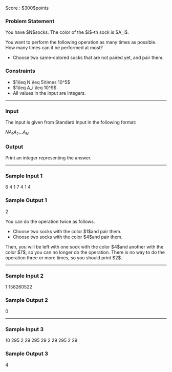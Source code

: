 
<div>

<span>

<span>

<p>
Score : $300$points
</p>

<div>

<section>

### **Problem Statement**

<p>
You have $N$socks. The color of the $i$-th sock is $A_i$.
</p>

<p>
You want to perform the following operation as many times as possible. How many times can it be performed at most?
</p>

<ul>

<li>
Choose two same-colored socks that are not paired yet, and pair them.
</li>

</ul>

</section>

</div>

<div>

<section>

### **Constraints**

<ul>

<li>
$1\leq N \leq 5\times 10^5$
</li>

<li>
$1\leq A_i \leq 10^9$
</li>

<li>
All values in the input are integers.
</li>

</ul>

</section>

</div>

---

<div>

<div>

<section>

### **Input**

<p>
The input is given from Standard Input in the following format:
</p>

<div>

$N$$A_1$$A_2$$\dots$$A_N$
</div>

</section>

</div>

<div>

<section>

### **Output**

<p>
Print an integer representing the answer.
</p>

</section>

</div>

</div>

---

<div>

<section>

### **Sample Input 1**

<div>

6
4 1 7 4 1 4

</div>

</section>

</div>

<div>

<section>

### **Sample Output 1**

<div>

2

</div>

<p>
You can do the operation twice as follows.
</p>

<ul>

<li>
Choose two socks with the color $1$and pair them.
</li>

<li>
Choose two socks with the color $4$and pair them.
</li>

</ul>

<p>
Then, you will be left with one sock with the color $4$and another with the color $7$, so you can no longer do the operation.
There is no way to do the operation three or more times, so you should print $2$.
</p>

</section>

</div>

---

<div>

<section>

### **Sample Input 2**

<div>

1
158260522

</div>

</section>

</div>

<div>

<section>

### **Sample Output 2**

<div>

0

</div>

</section>

</div>

---

<div>

<section>

### **Sample Input 3**

<div>

10
295 2 29 295 29 2 29 295 2 29

</div>

</section>

</div>

<div>

<section>

### **Sample Output 3**

<div>

4

</div>

</section>

</div>

</span>

</span>

</div>
